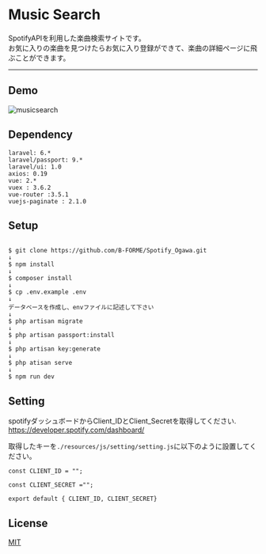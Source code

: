 # Music Search　



SpotifyAPIを利用した楽曲検索サイトです。<br/>
お気に入りの楽曲を見つけたらお気に入り登録ができて、楽曲の詳細ページに飛ぶことができます。
　
***


## Demo

![musicsearch](https://user-images.githubusercontent.com/75051280/116493239-41308300-a8d9-11eb-876e-03a578ca9bcc.gif)


## Dependency

```
laravel: 6.*
laravel/passport: 9.*
laravel/ui: 1.0
axios: 0.19
vue: 2.*
vuex : 3.6.2
vue-router :3.5.1
vuejs-paginate : 2.1.0
```


## Setup

```

$ git clone https://github.com/B-FORME/Spotify_Ogawa.git
↓
$ npm install
↓
$ composer install
↓
$ cp .env.example .env
↓
データベースを作成し、envファイルに記述して下さい
↓
$ php artisan migrate
↓
$ php artisan passport:install
↓
$ php artisan key:generate
↓
$ php atisan serve
↓
$ npm run dev

```

## Setting

spotifyダッシュボードからClient_IDとClient_Secretを取得してください.
https://developer.spotify.com/dashboard/<br>

取得したキーを`./resources/js/setting/setting.js`に以下のように設置してください。

```
const CLIENT_ID = "";

const CLIENT_SECRET ="";

export default { CLIENT_ID, CLIENT_SECRET}
```

## License

[MIT](/LICENSE)